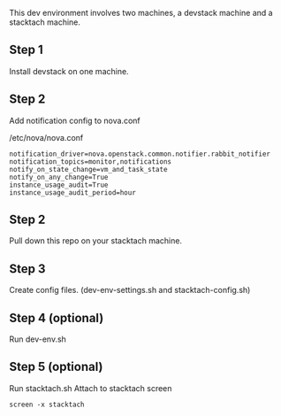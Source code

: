 This dev environment involves two machines, a devstack machine and a stacktach machine.

## Step 1 ##

Install devstack on one machine.

## Step 2 ##

Add notification config to nova.conf

/etc/nova/nova.conf

    notification_driver=nova.openstack.common.notifier.rabbit_notifier
    notification_topics=monitor,notifications
    notify_on_state_change=vm_and_task_state
    notify_on_any_change=True
    instance_usage_audit=True
    instance_usage_audit_period=hour

## Step 2 ##

Pull down this repo on your stacktach machine.

## Step 3 ##

Create config files.
(dev-env-settings.sh and stacktach-config.sh)

## Step 4 (optional) ##

Run dev-env.sh

## Step 5 (optional) ##

Run stacktach.sh
Attach to stacktach screen

    screen -x stacktach
